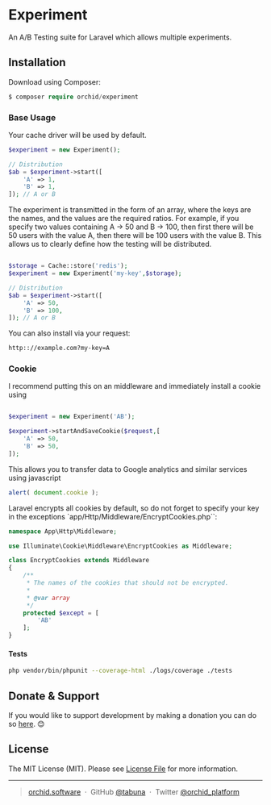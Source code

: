 # Experiment

An A/B Testing suite for Laravel which allows multiple experiments.


## Installation

Download using Composer:
```php
$ composer require orchid/experiment
```

### Base Usage

Your cache driver will be used by default.

```php
$experiment = new Experiment();

// Distribution
$ab = $experiment->start([
    'A' => 1,
    'B' => 1,
]); // A or B

```

The experiment is transmitted in the form of an array, where the keys are the names, and the values are the required ratios.
For example, if you specify two values containing A -> 50 and B -> 100, then first there will be 50 users with the value A, then there will be 100 users with the value B. 
This allows us to clearly define how the testing will be distributed.


```php

$storage = Cache::store('redis');
$experiment = new Experiment('my-key',$storage);

// Distribution
$ab = $experiment->start([
    'A' => 50,
    'B' => 100,
]); // A or B
```

You can also install via your request:

```bash
http:://example.com?my-key=A
```

### Cookie

I recommend putting this on an middleware and immediately install a cookie using

```php

$experiment = new Experiment('AB');

$experiment->startAndSaveCookie($request,[
    'A' => 50,
    'B' => 50,
]);

```

This allows you to transfer data to Google analytics and similar services using javascript

```javascript
alert( document.cookie );
```

Laravel encrypts all cookies by default, so do not forget to specify your key in the exceptions `app/Http/Middleware/EncryptCookies.php``:

```php
namespace App\Http\Middleware;

use Illuminate\Cookie\Middleware\EncryptCookies as Middleware;

class EncryptCookies extends Middleware
{
    /**
     * The names of the cookies that should not be encrypted.
     *
     * @var array
     */
    protected $except = [
        'AB'
    ];
}
```


#### Tests

```bash
php vendor/bin/phpunit --coverage-html ./logs/coverage ./tests
```


## Donate & Support

If you would like to support development by making a donation you can do so [here](https://www.paypal.me/tabuna/10usd). &#x1F60A;


## License

The MIT License (MIT). Please see [License File](LICENSE) for more information.

---

> [orchid.software](https://orchid.software) &nbsp;&middot;&nbsp;
> GitHub [@tabuna](https://github.com/tabuna) &nbsp;&middot;&nbsp;
> Twitter [@orchid_platform](https://twitter.com/orchid_platform)
